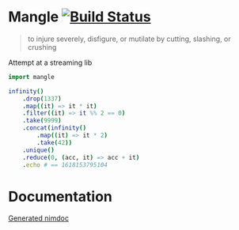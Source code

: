 Mangle [![Build Status](https://travis-ci.org/baabelfish/mangle.svg?branch=master)](https://travis-ci.org/baabelfish/mangle)
======

> to injure severely, disfigure, or mutilate by cutting, slashing, or crushing

Attempt at a streaming lib

```nim
import mangle

infinity()
    .drop(1337)
    .map((it) => it * it)
    .filter((it) => it %% 2 == 0)
    .take(9999)
    .concat(infinity()
        .map((it) => it * 2)
        .take(42))
    .unique()
    .reduce(0, (acc, it) => acc + it)
    .echo # == 1618153795104
```

# Documentation
[Generated nimdoc](https://htmlpreview.github.io/?https://raw.githubusercontent.com/baabelfish/mangle/master/mangle.html)
